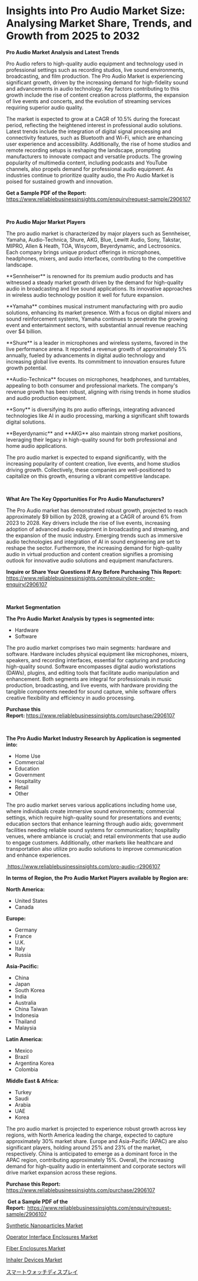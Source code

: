 <p><h1>Insights into Pro Audio Market Size: Analysing Market Share, Trends, and Growth from 2025 to 2032</h1></p><p><strong>Pro Audio Market Analysis and Latest Trends</strong></p>
<p><p>Pro Audio refers to high-quality audio equipment and technology used in professional settings such as recording studios, live sound environments, broadcasting, and film production. The Pro Audio Market is experiencing significant growth, driven by the increasing demand for high-fidelity sound and advancements in audio technology. Key factors contributing to this growth include the rise of content creation across platforms, the expansion of live events and concerts, and the evolution of streaming services requiring superior audio quality.</p><p>The market is expected to grow at a CAGR of 10.5% during the forecast period, reflecting the heightened interest in professional audio solutions. Latest trends include the integration of digital signal processing and connectivity features, such as Bluetooth and Wi-Fi, which are enhancing user experience and accessibility. Additionally, the rise of home studios and remote recording setups is reshaping the landscape, prompting manufacturers to innovate compact and versatile products. The growing popularity of multimedia content, including podcasts and YouTube channels, also propels demand for professional audio equipment. As industries continue to prioritize quality audio, the Pro Audio Market is poised for sustained growth and innovation.</p></p>
<p><strong>Get a Sample PDF of the Report:&nbsp;</strong> <a href="https://www.reliablebusinessinsights.com/enquiry/request-sample/2906107?utm_campaign=101&utm_medium=2&utm_source=Github&utm_content=ia&utm_term=12032025&utm_id=pro-audio">https://www.reliablebusinessinsights.com/enquiry/request-sample/2906107</a></p>
<p>&nbsp;</p>
<p><strong>Pro Audio Major Market Players</strong></p>
<p><p>The pro audio market is characterized by major players such as Sennheiser, Yamaha, Audio-Technica, Shure, AKG, Blue, Lewitt Audio, Sony, Takstar, MIPRO, Allen & Heath, TOA, Wisycom, Beyerdynamic, and Lectrosonics. Each company brings unique product offerings in microphones, headphones, mixers, and audio interfaces, contributing to the competitive landscape.</p><p>**Sennheiser** is renowned for its premium audio products and has witnessed a steady market growth driven by the demand for high-quality audio in broadcasting and live sound applications. Its innovative approaches in wireless audio technology position it well for future expansion.</p><p>**Yamaha** combines musical instrument manufacturing with pro audio solutions, enhancing its market presence. With a focus on digital mixers and sound reinforcement systems, Yamaha continues to penetrate the growing event and entertainment sectors, with substantial annual revenue reaching over $4 billion.</p><p>**Shure** is a leader in microphones and wireless systems, favored in the live performance arena. It reported a revenue growth of approximately 5% annually, fueled by advancements in digital audio technology and increasing global live events. Its commitment to innovation ensures future growth potential.</p><p>**Audio-Technica** focuses on microphones, headphones, and turntables, appealing to both consumer and professional markets. The company's revenue growth has been robust, aligning with rising trends in home studios and audio production equipment.</p><p>**Sony** is diversifying its pro audio offerings, integrating advanced technologies like AI in audio processing, marking a significant shift towards digital solutions.</p><p>**Beyerdynamic** and **AKG** also maintain strong market positions, leveraging their legacy in high-quality sound for both professional and home audio applications. </p><p>The pro audio market is expected to expand significantly, with the increasing popularity of content creation, live events, and home studios driving growth. Collectively, these companies are well-positioned to capitalize on this growth, ensuring a vibrant competitive landscape.</p></p>
<p>&nbsp;</p>
<p><strong>What Are The Key Opportunities For Pro Audio Manufacturers?</strong></p>
<p><p>The Pro Audio market has demonstrated robust growth, projected to reach approximately $9 billion by 2028, growing at a CAGR of around 6% from 2023 to 2028. Key drivers include the rise of live events, increasing adoption of advanced audio equipment in broadcasting and streaming, and the expansion of the music industry. Emerging trends such as immersive audio technologies and integration of AI in sound engineering are set to reshape the sector. Furthermore, the increasing demand for high-quality audio in virtual production and content creation signifies a promising outlook for innovative audio solutions and equipment manufacturers.</p></p>
<p><strong>Inquire or Share Your Questions If Any Before Purchasing This Report:</strong> <a href="https://www.reliablebusinessinsights.com/enquiry/pre-order-enquiry/2906107?utm_campaign=101&utm_medium=2&utm_source=Github&utm_content=ia&utm_term=12032025&utm_id=pro-audio">https://www.reliablebusinessinsights.com/enquiry/pre-order-enquiry/2906107</a></p>
<p>&nbsp;</p>
<p><strong>Market Segmentation</strong></p>
<p><strong>The Pro Audio Market Analysis by types is segmented into:</strong></p>
<p><ul><li>Hardware</li><li>Software</li></ul></p>
<p><p>The pro audio market comprises two main segments: hardware and software. Hardware includes physical equipment like microphones, mixers, speakers, and recording interfaces, essential for capturing and producing high-quality sound. Software encompasses digital audio workstations (DAWs), plugins, and editing tools that facilitate audio manipulation and enhancement. Both segments are integral for professionals in music production, broadcasting, and live events, with hardware providing the tangible components needed for sound capture, while software offers creative flexibility and efficiency in audio processing.</p></p>
<p><strong>Purchase this Report:&nbsp;</strong><a href="https://www.reliablebusinessinsights.com/purchase/2906107?utm_campaign=101&utm_medium=2&utm_source=Github&utm_content=ia&utm_term=12032025&utm_id=pro-audio">https://www.reliablebusinessinsights.com/purchase/2906107</a></p>
<p>&nbsp;</p>
<p><strong>The Pro Audio Market Industry Research by Application is segmented into:</strong></p>
<p><ul><li>Home Use</li><li>Commercial</li><li>Education</li><li>Government</li><li>Hospitality</li><li>Retail</li><li>Other</li></ul></p>
<p><p>The pro audio market serves various applications including home use, where individuals create immersive sound environments; commercial settings, which require high-quality sound for presentations and events; education sectors that enhance learning through audio aids; government facilities needing reliable sound systems for communication; hospitality venues, where ambiance is crucial; and retail environments that use audio to engage customers. Additionally, other markets like healthcare and transportation also utilize pro audio solutions to improve communication and enhance experiences.</p></p>
<p><a href="https://www.reliablebusinessinsights.com/pro-audio-r2906107?utm_campaign=101&utm_medium=2&utm_source=Github&utm_content=ia&utm_term=12032025&utm_id=pro-audio">&nbsp;https://www.reliablebusinessinsights.com/pro-audio-r2906107</a></p>
<p><strong>In terms of Region, the Pro Audio Market Players available by Region are:</strong></p>
<p>
    <p> <strong> North America: </strong>
        <ul>
            <li>United States</li>
            <li>Canada</li>
        </ul>
        </p> 
    <p> <strong> Europe: </strong>
        <ul>
            <li>Germany</li>
            <li>France</li>
            <li>U.K.</li>
            <li>Italy</li>
            <li>Russia</li>
        </ul>
        </p> 
    <p> <strong> Asia-Pacific: </strong>
        <ul>
            <li>China</li>
            <li>Japan</li>
            <li>South Korea</li>
            <li>India</li>
            <li>Australia</li>
            <li>China Taiwan</li>
            <li>Indonesia</li>
            <li>Thailand</li>
            <li>Malaysia</li>
        </ul>
        </p> 
    <p> <strong> Latin America: </strong>
        <ul>
            <li>Mexico</li>
            <li>Brazil</li>
            <li>Argentina Korea</li>
            <li>Colombia</li>
        </ul>
        </p> 
    <p> <strong> Middle East & Africa: </strong>
        <ul>
            <li>Turkey</li>
            <li>Saudi</li>
            <li>Arabia</li>
            <li>UAE</li>
            <li>Korea</li>
        </ul>
    </p>
    </p>
<p><p>The pro audio market is projected to experience robust growth across key regions, with North America leading the charge, expected to capture approximately 30% market share. Europe and Asia-Pacific (APAC) are also significant players, holding around 25% and 23% of the market, respectively. China is anticipated to emerge as a dominant force in the APAC region, contributing approximately 15%. Overall, the increasing demand for high-quality audio in entertainment and corporate sectors will drive market expansion across these regions.</p></p>
<p><strong>Purchase this Report: </strong><a href="https://www.reliablebusinessinsights.com/purchase/2906107?utm_campaign=101&utm_medium=2&utm_source=Github&utm_content=ia&utm_term=12032025&utm_id=pro-audio">https://www.reliablebusinessinsights.com/purchase/2906107</a></p>
<p>&nbsp;<strong>Get a Sample PDF of the Report:&nbsp;&nbsp;</strong><a href="https://www.reliablebusinessinsights.com/enquiry/request-sample/2906107?utm_campaign=101&utm_medium=2&utm_source=Github&utm_content=ia&utm_term=12032025&utm_id=pro-audio">https://www.reliablebusinessinsights.com/enquiry/request-sample/2906107</a></p>
<p><strong></strong></p>
<p><p><a href="https://github.com/vjorelaclliv/Market-Research-Report-List-1/blob/main/synthetic-nanoparticles-market.md?utm_campaign=101&utm_medium=2&utm_source=Github&utm_content=ia&utm_term=12032025&utm_id=pro-audio">Synthetic Nanoparticles Market</a></p><p><a href="https://github.com/kbollin866/Market-Research-Report-List-1/blob/main/operator-interface-enclosures-market.md?utm_campaign=101&utm_medium=2&utm_source=Github&utm_content=ia&utm_term=12032025&utm_id=pro-audio">Operator Interface Enclosures Market</a></p><p><a href="https://github.com/janraimondo83/Market-Research-Report-List-1/blob/main/fiber-enclosures-market.md?utm_campaign=101&utm_medium=2&utm_source=Github&utm_content=ia&utm_term=12032025&utm_id=pro-audio">Fiber Enclosures Market</a></p><p><a href="https://github.com/techerghalim/Market-Research-Report-List-1/blob/main/inhaler-devices-market.md?utm_campaign=101&utm_medium=2&utm_source=Github&utm_content=ia&utm_term=12032025&utm_id=pro-audio">Inhaler Devices Market</a></p><p><a href="https://github.com/lababdou/Market-Research-Report-List-7/blob/main/799575743444.md?utm_campaign=101&utm_medium=2&utm_source=Github&utm_content=ia&utm_term=12032025&utm_id=pro-audio">スマートウォッチディスプレイ</a></p></p>